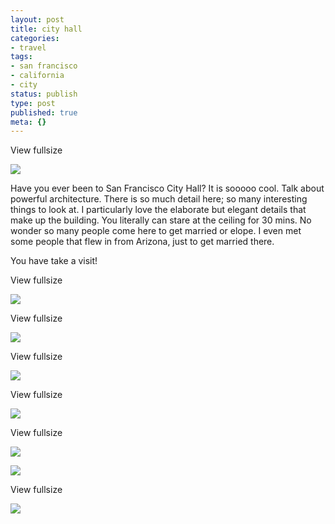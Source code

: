 ```yaml
---
layout: post
title: city hall
categories:
- travel
tags:
- san francisco
- california
- city
status: publish
type: post
published: true
meta: {}
---
```


View fullsize
              
          
![](/squarespace_images/content_v1_50dcc98be4b0c2f49762636c_1382040445535-X1UPE5V0HK7XZEIFR6S6_IMG_7572.jpg_)
  






Have you ever been to San Francisco City Hall? It is sooooo cool. Talk about powerful architecture. There is so much detail here; so many interesting things to look at. I particularly love the elaborate but elegant details that make up the building. You literally can stare at the ceiling for 30 mins. No wonder so many people come here to get married or elope. I even met some people that flew in from Arizona, just to get married there. 

You have take a visit!
































































 

  
  
    
View fullsize
              
          
![](/squarespace_images/content_v1_50dcc98be4b0c2f49762636c_1382040390073-RRYLG18O5IADQCTCZF9I_IMG_7407.jpg_)
  













































 

  
  
    
View fullsize
              
          
![](/squarespace_images/content_v1_50dcc98be4b0c2f49762636c_1382040587385-7XMCJFK7ZQWSRZ6SCL6X_IMG_7559.jpg_)
  













































 

  
  
    
View fullsize
              
          
![](/squarespace_images/content_v1_50dcc98be4b0c2f49762636c_1382040611858-H52SJ01N3FWHN3ZYYSU9_IMG_9821.jpg_)
  













































 

  
  
    
View fullsize
              
          
![](/squarespace_images/content_v1_50dcc98be4b0c2f49762636c_1382040249770-TJ0E49KW642Z6DNC1M1Y_IMG_7405.jpg_)
  













































 

  
  
    
View fullsize
              
          
![](/squarespace_images/content_v1_50dcc98be4b0c2f49762636c_1394590755167-JM0FOCHTINMHMABBOCSJ_IMG_7521.jpg_)
  













































 

  
  
    
![](/squarespace_images/content_v1_50dcc98be4b0c2f49762636c_1394590585275-1CLC0SEO6N7O6TILHAK0_image-asset.jpeg_)
  













































 

  
  
    
View fullsize
              
          
![](/squarespace_images/content_v1_50dcc98be4b0c2f49762636c_1394590551138-U1TVTEJQB7O1HEKI4KYO_IMG_9919.jpg_)
